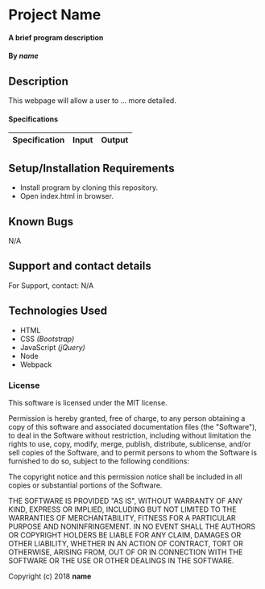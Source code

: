 # Project Name

#### A brief program description

#### By _**name**_

## Description

This webpage will allow a user to ... more detailed.

#### Specifications

| Specification | Input | Output |
| --- | --- | --- |




## Setup/Installation Requirements

* Install program by cloning this repository.
* Open index.html in browser.

## Known Bugs

N/A

## Support and contact details

For Support, contact:
N/A

## Technologies Used

* HTML
* CSS _(Bootstrap)_
* JavaScript _(jQuery)_
* Node
* Webpack


### License

This software is licensed under the MIT license.

Permission is hereby granted, free of charge, to any person obtaining a copy of this software and associated documentation files (the "Software"), to deal in the Software without restriction, including without limitation the rights to use, copy, modify, merge, publish, distribute, sublicense, and/or sell copies of the Software, and to permit persons to whom the Software is furnished to do so, subject to the following conditions:

The copyright notice and this permission notice shall be included in all copies or substantial portions of the Software.

THE SOFTWARE IS PROVIDED "AS IS", WITHOUT WARRANTY OF ANY KIND, EXPRESS OR IMPLIED, INCLUDING BUT NOT LIMITED TO THE WARRANTIES OF MERCHANTABILITY, FITNESS FOR A PARTICULAR PURPOSE AND NONINFRINGEMENT. IN NO EVENT SHALL THE AUTHORS OR COPYRIGHT HOLDERS BE LIABLE FOR ANY CLAIM, DAMAGES OR OTHER LIABILITY, WHETHER IN AN ACTION OF CONTRACT, TORT OR OTHERWISE, ARISING FROM, OUT OF OR IN CONNECTION WITH THE SOFTWARE OR THE USE OR OTHER DEALINGS IN THE SOFTWARE.

Copyright (c) 2018 **name**

